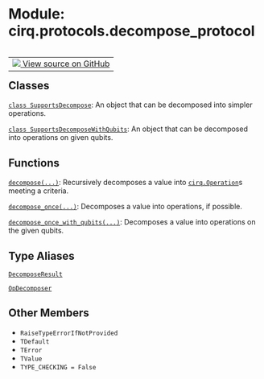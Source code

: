 <div itemscope itemtype="http://developers.google.com/ReferenceObject">
<meta itemprop="name" content="cirq.protocols.decompose_protocol" />
<meta itemprop="path" content="Stable" />
<meta itemprop="property" content="RaiseTypeErrorIfNotProvided"/>
<meta itemprop="property" content="TDefault"/>
<meta itemprop="property" content="TError"/>
<meta itemprop="property" content="TValue"/>
<meta itemprop="property" content="TYPE_CHECKING"/>
</div>

# Module: cirq.protocols.decompose_protocol

<!-- Insert buttons and diff -->

<table class="tfo-notebook-buttons tfo-api" align="left">

<td>
  <a target="_blank" href="https://github.com/quantumlib/cirq/tree/master/cirq/protocols/decompose_protocol.py">
    <img src="https://www.tensorflow.org/images/GitHub-Mark-32px.png" />
    View source on GitHub
  </a>
</td>
</table>







## Classes

[`class SupportsDecompose`](../../cirq/protocols/SupportsDecompose.md): An object that can be decomposed into simpler operations.

[`class SupportsDecomposeWithQubits`](../../cirq/protocols/SupportsDecomposeWithQubits.md): An object that can be decomposed into operations on given qubits.

## Functions

[`decompose(...)`](../../cirq/protocols/decompose.md): Recursively decomposes a value into <a href="../../cirq/ops/Operation.md"><code>cirq.Operation</code></a>s meeting a criteria.

[`decompose_once(...)`](../../cirq/protocols/decompose_once.md): Decomposes a value into operations, if possible.

[`decompose_once_with_qubits(...)`](../../cirq/protocols/decompose_once_with_qubits.md): Decomposes a value into operations on the given qubits.

## Type Aliases

[`DecomposeResult`](../../cirq/protocols/decompose_protocol/DecomposeResult.md)

[`OpDecomposer`](../../cirq/protocols/decompose_protocol/OpDecomposer.md)

## Other Members

* `RaiseTypeErrorIfNotProvided` <a id="RaiseTypeErrorIfNotProvided"></a>
* `TDefault` <a id="TDefault"></a>
* `TError` <a id="TError"></a>
* `TValue` <a id="TValue"></a>
* `TYPE_CHECKING = False` <a id="TYPE_CHECKING"></a>
